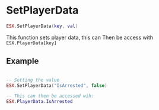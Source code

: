 # SetPlayerData

```lua
ESX.SetPlayerData(key, val)
```

This function sets player data, this can Then be access with `ESX.PlayerData[key]`

## Example

```lua

-- Setting the value
ESX.SetPlayerData("IsArrested", false)

-- This can then be accessed wih:
ESX.PlayerData.IsArrested
```

